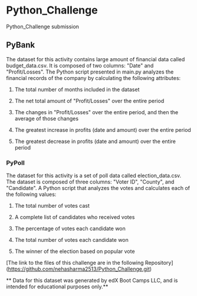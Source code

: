 # Python_Challenge
 Python_Challenge submission

## PyBank 
The dataset for this activity contains large amount of financial data called budget_data.csv. It is composed of two columns: "Date" and "Profit/Losses". The Python script presented in main.py analyzes the financial records of the company by calculating the following attributes:

1. The total number of months included in the dataset

2. The net total amount of "Profit/Losses" over the entire period

3. The changes in "Profit/Losses" over the entire period, and then the average of those changes

4. The greatest increase in profits (date and amount) over the entire period

5. The greatest decrease in profits (date and amount) over the entire period

### PyPoll

The dataset for this activity is a set of poll data called election_data.csv. The dataset is composed of three columns: "Voter ID", "County", and "Candidate". A Python script that analyzes the votes and calculates each of the following values:

1. The total number of votes cast

2. A complete list of candidates who received votes

3. The percentage of votes each candidate won

4. The total number of votes each candidate won

5. The winner of the election based on popular vote

[The link to the files of this challenge are in the following Repository] (https://github.com/nehasharma2513/Python_Challenge.git)

** Data for this dataset was generated by edX Boot Camps LLC, and is intended for educational purposes only.**